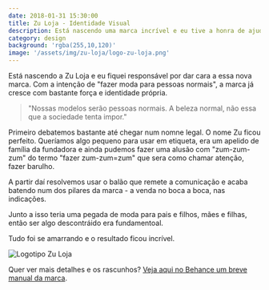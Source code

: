 ```yaml
---
date: 2018-01-31 15:30:00
title: Zu Loja - Identidade Visual
description: Está nascendo uma marca incrível e eu tive a honra de ajudar nos primeiros passos. Naming, branding, identidade visual.
category: design
background: 'rgba(255,10,120)'
image: '/assets/img/zu-loja/logo-zu-loja.png'
---
```


Está nascendo a Zu Loja e eu fiquei responsável por dar cara a essa nova marca. Com a intenção de "fazer moda para pessoas normais", a marca já cresce com bastante força e identidade própria.

> "Nossas modelos serão pessoas normais. A beleza normal, não essa que a sociedade tenta impor."

Primeiro debatemos bastante até chegar num nomne legal. O nome Zu ficou perfeito. Queríamos algo pequeno para usar em etiqueta, era um apelido de família da fundadora e ainda pudemos fazer uma alusão com "zum-zum-zum" do termo "fazer zum-zum=zum" que sera como chamar atenção, fazer barulho.

A partir daí resolvemos usar o balão que remete a comunicação e acaba batendo num dos pilares da marca - a venda no boca a boca, nas indicações.

Junto a isso teria uma pegada de moda para pais e filhos, mães e filhas, então ser algo descontráido era fundamentoal.

Tudo foi se amarrando e o resultado ficou incrível.

![Logotipo Zu Loja](/assets/img/zu-loja/logo-zu-loja.png)

Quer ver mais detalhes e os rascunhos? [Veja aqui no Behance um breve manual da marca](https://www.behance.net/gallery/67969883/Zu-Modas).
